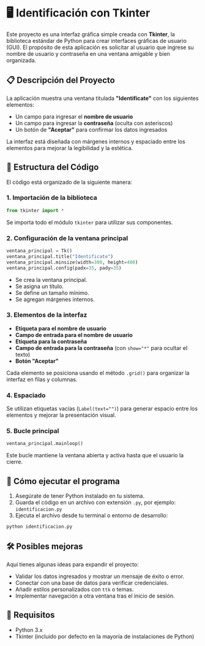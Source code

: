 # 🖥️ Identificación con Tkinter

Este proyecto es una interfaz gráfica simple creada con **Tkinter**, la biblioteca estándar de Python para crear interfaces gráficas de usuario (GUI). El propósito de esta aplicación es solicitar al usuario que ingrese su nombre de usuario y contraseña en una ventana amigable y bien organizada.

## 📋 Descripción del Proyecto

La aplicación muestra una ventana titulada **"Identificate"** con los siguientes elementos:

- Un campo para ingresar el **nombre de usuario**
- Un campo para ingresar la **contraseña** (oculta con asteriscos)
- Un botón de **"Aceptar"** para confirmar los datos ingresados

La interfaz está diseñada con márgenes internos y espaciado entre los elementos para mejorar la legibilidad y la estética.

## 🧱 Estructura del Código

El código está organizado de la siguiente manera:

### 1. **Importación de la biblioteca**
```python
from tkinter import *
```
Se importa todo el módulo `tkinter` para utilizar sus componentes.

### 2. **Configuración de la ventana principal**
```python
ventana_principal = Tk()
ventana_principal.title("Identificate")
ventana_principal.minsize(width=300, height=400)
ventana_principal.config(padx=35, pady=35)
```
- Se crea la ventana principal.
- Se asigna un título.
- Se define un tamaño mínimo.
- Se agregan márgenes internos.

### 3. **Elementos de la interfaz**
- **Etiqueta para el nombre de usuario**
- **Campo de entrada para el nombre de usuario**
- **Etiqueta para la contraseña**
- **Campo de entrada para la contraseña** (con `show="*"` para ocultar el texto)
- **Botón "Aceptar"**

Cada elemento se posiciona usando el método `.grid()` para organizar la interfaz en filas y columnas.

### 4. **Espaciado**
Se utilizan etiquetas vacías (`Label(text="")`) para generar espacio entre los elementos y mejorar la presentación visual.

### 5. **Bucle principal**
```python
ventana_principal.mainloop()
```
Este bucle mantiene la ventana abierta y activa hasta que el usuario la cierre.

## 🚀 Cómo ejecutar el programa

1. Asegúrate de tener Python instalado en tu sistema.
2. Guarda el código en un archivo con extensión `.py`, por ejemplo: `identificacion.py`
3. Ejecuta el archivo desde tu terminal o entorno de desarrollo:
```bash
python identificacion.py
```

## 🛠️ Posibles mejoras

Aquí tienes algunas ideas para expandir el proyecto:

- Validar los datos ingresados y mostrar un mensaje de éxito o error.
- Conectar con una base de datos para verificar credenciales.
- Añadir estilos personalizados con `ttk` o temas.
- Implementar navegación a otra ventana tras el inicio de sesión.

## 📌 Requisitos

- Python 3.x
- Tkinter (incluido por defecto en la mayoría de instalaciones de Python)
